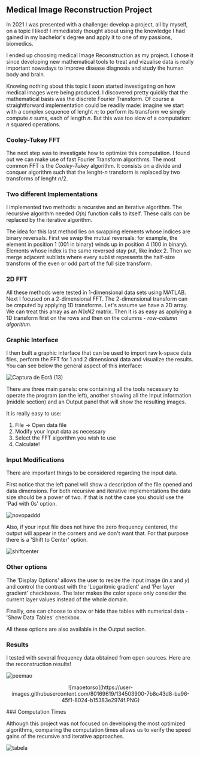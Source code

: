 ## Medical Image Reconstruction Project

In 2021 I was presented with a challenge: develop a project, all by myself, on a topic I liked! I immediately thought about using the knowledge I had gained in my bachelor's degree and apply it to one of my passions, biomedics. 

I ended up choosing medical Image Reconstruction as my project. I chose it since developing new mathematical tools to treat and vizualise data is really important nowadays to improve disease diagnosis and study the human body and brain. 

Knowing nothing about this topic I soon started investigating on how medical images were being produced. I discovered pretty quickly that the mathematical basis was the discrete Fourier Transform. Of course a straightforward implementation could be readily made: imagine we start with a complex sequence of lenght _n_; to perform its transform we simply compute _n_ sums, each of length _n_. But this was too slow of a computation: _n_ squared operations.

### Cooley-Tukey FFT

The next step was to investigate how to optimize this computation. I found out we can make use of fast Fourier Transform algorithms. The most common FFT is the _Cooley-Tukey_ algorithm. It consists on a divide and conquer algorithm such that the lenght-_n_ transform is replaced by two transforms of lenght _n_/2. 

### Two different Implementations

I implemented two methods: a recursive and an iterative algorithm. The recursive algorithm needed _O(n)_ function calls to itself. These calls can be replaced by the iterative algorithm.

The idea for this last method lies on swapping elements whose indices are binary reversals. First we swap the mutual reversals: for example, the element in position 1 (001 in binary) winds up in position 4 (100 in binary). Elements whose index is the  same reversed stay put, like index 2. Then we merge adjacent sublists where every sublist represents the half-size transform of the even or odd part of the full size transform.

### 2D FFT

All these methods were tested in 1-dimensional data sets using MATLAB. Next I focused on a 2-dimensional FFT. The 2-dimensional transform can be cmputed by applying 1D transforms. Let's assume we have a 2D array. We can treat this array as an _N1xN2_ matrix. Then it is as easy as applying a 1D transform first on the rows and then on the columns - _row-column algorithm_.

### Graphic Interface

I then built a graphic interface that can be used to import raw k-space data files, perform the FFT for 1 and 2 dimensional data and visualize the results. You can see below the general aspect of this interface:

![Captura de Ecrã (13)](https://user-images.githubusercontent.com/80169619/134490927-daacf9ab-db0e-42d9-b2da-40b82195b3bb.png)

There are three main panels: one containing all the tools necessary to operate the program (on the left), another showing all the Input information (middle section) and an Output panel that will show the resulting images. 

It is really easy to use:

1. File -> Open data file
2. Modify your Input data as necessary
3. Select the FFT algorithm you wish to use
4. Calculate!

### Input Modifications

There are important things to be considered regarding the input data. 

First notice that the left panel will show a description of the file opened and data dimensions. For both recursive and iterative implementations the data size should be a power of two. If that is not the case you should use the 'Pad with 0s' option. 

![novopaddd](https://user-images.githubusercontent.com/80169619/134494527-37726734-3630-45a2-919f-dc3cdfa400c9.PNG)

Also, if your input file does not have the zero frequency centered, the output will appear in the corners and we don't want that. For that purpose there is a 'Shift to Center' option.

![shiftcenter](https://user-images.githubusercontent.com/80169619/134494969-2cdb7b57-751d-4c52-9010-e7c5ef809853.PNG)

### Other options

The 'Display Options' allows the user to resize the input image (in _x_ and _y_) and control the contrast with the 'Logaritmic gradient' and 'Per layer gradient' checkboxes. The later makes the color space only consider the current layer values instead of the whole domain.

Finallly, one can choose to show or hide thae tables with numerical data - 'Show Data Tables' checkbox.

All these options are also available in the Output section.

### Results

I tested with several frequency data obtained from open sources. Here are the reconstruction results!

![peemao](https://user-images.githubusercontent.com/80169619/134503879-d1cd5a01-752e-4530-a59c-8abeda95c405.PNG)
<p align="center">
![maoetorso](https://user-images.githubusercontent.com/80169619/134503900-7b8c43d8-ba96-45f1-8024-b15383e2974f.PNG)
</p>
### Computation Times

Although this project was not focused on developing the most optimized algorithms, comparing the computation times allows us to verify the speed gains of the recursive and iterative approaches.

![tabela](https://user-images.githubusercontent.com/80169619/134504852-5dd00c51-a56f-4a2d-8a8f-214710ffb2f7.PNG)
